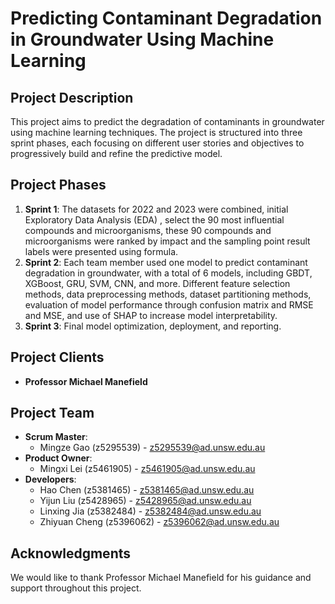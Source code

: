# Predicting Contaminant Degradation in Groundwater Using Machine Learning

## Project Description
This project aims to predict the degradation of contaminants in groundwater using machine learning techniques. The project is structured into three sprint phases, each focusing on different user stories and objectives to progressively build and refine the predictive model.

## Project Phases
1. **Sprint 1**: The datasets for 2022 and 2023 were combined, initial Exploratory Data Analysis (EDA) , select the 90 most influential compounds and microorganisms, these 90 compounds and microorganisms were ranked by impact and the sampling point result labels were presented using formula.
2. **Sprint 2**: Each team member used one model to predict contaminant degradation in groundwater, with a total of 6 models, including GBDT, XGBoost, GRU, SVM, CNN, and more. Different feature selection methods, data preprocessing methods, dataset partitioning methods, evaluation of model performance through confusion matrix and RMSE and MSE, and use of SHAP to increase model interpretability.
3. **Sprint 3**: Final model optimization, deployment, and reporting.

## Project Clients
- **Professor Michael Manefield**

## Project Team
- **Scrum Master**:
  - Mingze Gao (z5295539) - z5295539@ad.unsw.edu.au
- **Product Owner**:
  - Mingxi Lei (z5461905) - z5461905@ad.unsw.edu.au
- **Developers**:
  - Hao Chen (z5381465) - z5381465@ad.unsw.edu.au
  - Yijun Liu (z5428965) - z5428965@ad.unsw.edu.au
  - Linxing Jia (z5382484) - z5382484@ad.unsw.edu.au
  - Zhiyuan Cheng (z5396062) - z5396062@ad.unsw.edu.au

## Acknowledgments
We would like to thank Professor Michael Manefield for his guidance and support throughout this project.
